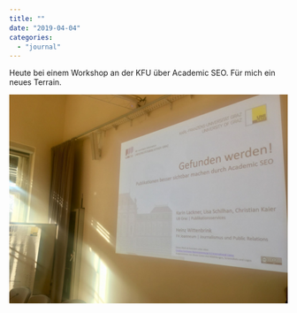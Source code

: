 ```yaml
---
title: ""
date: "2019-04-04"
categories: 
  - "journal"
---
```


Heute bei einem Workshop an der KFU über Academic SEO. Für mich ein neues Terrain.

![](images/e75af51f73.jpg)
